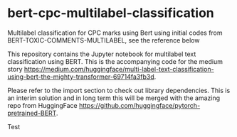 # bert-cpc-multilabel-classification
Multilabel classification for CPC marks using Bert using initial codes from BERT-TOXIC-COMMENTS-MULTILABEL, see the reference below

This repository contains the Jupyter notebook for multilabel text classification using BERT.  This is the accompanying code for the medium story https://medium.com/huggingface/multi-label-text-classification-using-bert-the-mighty-transformer-69714fa3fb3d.

Please refer to the import section to check out library dependencies.  This is an interim solution and in long term this will be merged with the amazing repo from HuggingFace https://github.com/huggingface/pytorch-pretrained-BERT.

Test
